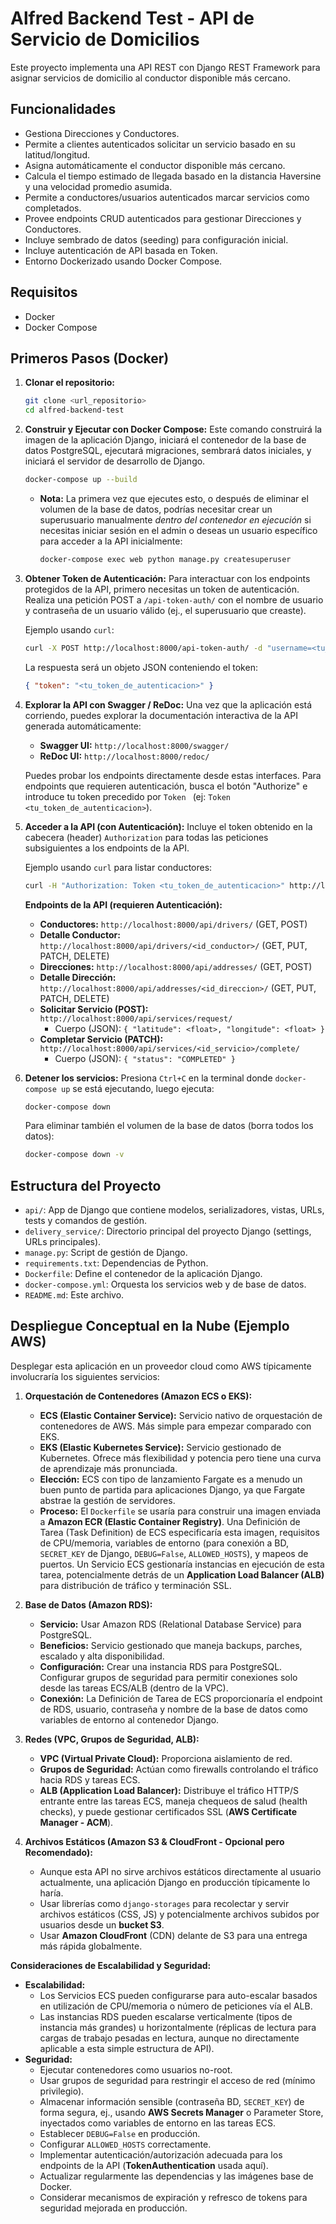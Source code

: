 # Alfred Backend Test - API de Servicio de Domicilios

Este proyecto implementa una API REST con Django REST Framework para asignar servicios de domicilio al conductor disponible más cercano.

## Funcionalidades

*   Gestiona Direcciones y Conductores.
*   Permite a clientes autenticados solicitar un servicio basado en su latitud/longitud.
*   Asigna automáticamente el conductor disponible más cercano.
*   Calcula el tiempo estimado de llegada basado en la distancia Haversine y una velocidad promedio asumida.
*   Permite a conductores/usuarios autenticados marcar servicios como completados.
*   Provee endpoints CRUD autenticados para gestionar Direcciones y Conductores.
*   Incluye sembrado de datos (seeding) para configuración inicial.
*   Incluye autenticación de API basada en Token.
*   Entorno Dockerizado usando Docker Compose.

## Requisitos

*   Docker
*   Docker Compose

## Primeros Pasos (Docker)

1.  **Clonar el repositorio:**
    ```bash
    git clone <url_repositorio>
    cd alfred-backend-test
    ```

2.  **Construir y Ejecutar con Docker Compose:**
    Este comando construirá la imagen de la aplicación Django, iniciará el contenedor de la base de datos PostgreSQL, ejecutará migraciones, sembrará datos iniciales, y iniciará el servidor de desarrollo de Django.
    ```bash
    docker-compose up --build
    ```
    *   **Nota:** La primera vez que ejecutes esto, o después de eliminar el volumen de la base de datos, podrías necesitar crear un superusuario manualmente *dentro del contenedor en ejecución* si necesitas iniciar sesión en el admin o deseas un usuario específico para acceder a la API inicialmente:
        ```bash
        docker-compose exec web python manage.py createsuperuser
        ```

3.  **Obtener Token de Autenticación:**
    Para interactuar con los endpoints protegidos de la API, primero necesitas un token de autenticación. Realiza una petición POST a `/api-token-auth/` con el nombre de usuario y contraseña de un usuario válido (ej., el superusuario que creaste).

    Ejemplo usando `curl`:
    ```bash
    curl -X POST http://localhost:8000/api-token-auth/ -d "username=<tu_usuario>&password=<tu_contraseña>"
    ```
    La respuesta será un objeto JSON conteniendo el token:
    ```json
    { "token": "<tu_token_de_autenticacion>" }
    ```

4.  **Explorar la API con Swagger / ReDoc:**
    Una vez que la aplicación está corriendo, puedes explorar la documentación interactiva de la API generada automáticamente:
    *   **Swagger UI:** `http://localhost:8000/swagger/`
    *   **ReDoc UI:** `http://localhost:8000/redoc/`

    Puedes probar los endpoints directamente desde estas interfaces. Para endpoints que requieren autenticación, busca el botón "Authorize" e introduce tu token precedido por `Token ` (ej: `Token <tu_token_de_autenticacion>`).

5.  **Acceder a la API (con Autenticación):**
    Incluye el token obtenido en la cabecera (header) `Authorization` para todas las peticiones subsiguientes a los endpoints de la API.

    Ejemplo usando `curl` para listar conductores:
    ```bash
    curl -H "Authorization: Token <tu_token_de_autenticacion>" http://localhost:8000/api/drivers/
    ```

    **Endpoints de la API (requieren Autenticación):**
    *   **Conductores:** `http://localhost:8000/api/drivers/` (GET, POST)
    *   **Detalle Conductor:** `http://localhost:8000/api/drivers/<id_conductor>/` (GET, PUT, PATCH, DELETE)
    *   **Direcciones:** `http://localhost:8000/api/addresses/` (GET, POST)
    *   **Detalle Dirección:** `http://localhost:8000/api/addresses/<id_direccion>/` (GET, PUT, PATCH, DELETE)
    *   **Solicitar Servicio (POST):** `http://localhost:8000/api/services/request/`
        *   Cuerpo (JSON): `{ "latitude": <float>, "longitude": <float> }`
    *   **Completar Servicio (PATCH):** `http://localhost:8000/api/services/<id_servicio>/complete/`
        *   Cuerpo (JSON): `{ "status": "COMPLETED" }`

6.  **Detener los servicios:**
    Presiona `Ctrl+C` en la terminal donde `docker-compose up` se está ejecutando, luego ejecuta:
    ```bash
    docker-compose down
    ```
    Para eliminar también el volumen de la base de datos (borra todos los datos):
    ```bash
    docker-compose down -v
    ```

## Estructura del Proyecto

*   `api/`: App de Django que contiene modelos, serializadores, vistas, URLs, tests y comandos de gestión.
*   `delivery_service/`: Directorio principal del proyecto Django (settings, URLs principales).
*   `manage.py`: Script de gestión de Django.
*   `requirements.txt`: Dependencias de Python.
*   `Dockerfile`: Define el contenedor de la aplicación Django.
*   `docker-compose.yml`: Orquesta los servicios web y de base de datos.
*   `README.md`: Este archivo.

## Despliegue Conceptual en la Nube (Ejemplo AWS)

Desplegar esta aplicación en un proveedor cloud como AWS típicamente involucraría los siguientes servicios:

1.  **Orquestación de Contenedores (Amazon ECS o EKS):**
    *   **ECS (Elastic Container Service):** Servicio nativo de orquestación de contenedores de AWS. Más simple para empezar comparado con EKS.
    *   **EKS (Elastic Kubernetes Service):** Servicio gestionado de Kubernetes. Ofrece más flexibilidad y potencia pero tiene una curva de aprendizaje más pronunciada.
    *   **Elección:** ECS con tipo de lanzamiento Fargate es a menudo un buen punto de partida para aplicaciones Django, ya que Fargate abstrae la gestión de servidores.
    *   **Proceso:** El `Dockerfile` se usaría para construir una imagen enviada a **Amazon ECR (Elastic Container Registry)**. Una Definición de Tarea (Task Definition) de ECS especificaría esta imagen, requisitos de CPU/memoria, variables de entorno (para conexión a BD, `SECRET_KEY` de Django, `DEBUG=False`, `ALLOWED_HOSTS`), y mapeos de puertos. Un Servicio ECS gestionaría instancias en ejecución de esta tarea, potencialmente detrás de un **Application Load Balancer (ALB)** para distribución de tráfico y terminación SSL.

2.  **Base de Datos (Amazon RDS):**
    *   **Servicio:** Usar Amazon RDS (Relational Database Service) para PostgreSQL.
    *   **Beneficios:** Servicio gestionado que maneja backups, parches, escalado y alta disponibilidad.
    *   **Configuración:** Crear una instancia RDS para PostgreSQL. Configurar grupos de seguridad para permitir conexiones solo desde las tareas ECS/ALB (dentro de la VPC).
    *   **Conexión:** La Definición de Tarea de ECS proporcionaría el endpoint de RDS, usuario, contraseña y nombre de la base de datos como variables de entorno al contenedor Django.

3.  **Redes (VPC, Grupos de Seguridad, ALB):**
    *   **VPC (Virtual Private Cloud):** Proporciona aislamiento de red.
    *   **Grupos de Seguridad:** Actúan como firewalls controlando el tráfico hacia RDS y tareas ECS.
    *   **ALB (Application Load Balancer):** Distribuye el tráfico HTTP/S entrante entre las tareas ECS, maneja chequeos de salud (health checks), y puede gestionar certificados SSL (**AWS Certificate Manager - ACM**).

4.  **Archivos Estáticos (Amazon S3 & CloudFront - Opcional pero Recomendado):**
    *   Aunque esta API no sirve archivos estáticos directamente al usuario actualmente, una aplicación Django en producción típicamente lo haría.
    *   Usar librerías como `django-storages` para recolectar y servir archivos estáticos (CSS, JS) y potencialmente archivos subidos por usuarios desde un **bucket S3**.
    *   Usar **Amazon CloudFront** (CDN) delante de S3 para una entrega más rápida globalmente.

**Consideraciones de Escalabilidad y Seguridad:**

*   **Escalabilidad:**
    *   Los Servicios ECS pueden configurarse para auto-escalar basados en utilización de CPU/memoria o número de peticiones vía el ALB.
    *   Las instancias RDS pueden escalarse verticalmente (tipos de instancia más grandes) u horizontalmente (réplicas de lectura para cargas de trabajo pesadas en lectura, aunque no directamente aplicable a esta simple estructura de API).
*   **Seguridad:**
    *   Ejecutar contenedores como usuarios no-root.
    *   Usar grupos de seguridad para restringir el acceso de red (mínimo privilegio).
    *   Almacenar información sensible (contraseña BD, `SECRET_KEY`) de forma segura, ej., usando **AWS Secrets Manager** o Parameter Store, inyectados como variables de entorno en las tareas ECS.
    *   Establecer `DEBUG=False` en producción.
    *   Configurar `ALLOWED_HOSTS` correctamente.
    *   Implementar autenticación/autorización adecuada para los endpoints de la API (**TokenAuthentication** usada aquí).
    *   Actualizar regularmente las dependencias y las imágenes base de Docker.
    *   Considerar mecanismos de expiración y refresco de tokens para seguridad mejorada en producción.
